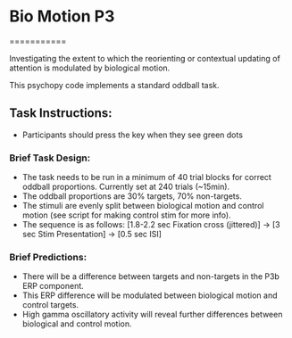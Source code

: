 # Bio Motion P3
===========

Investigating the extent to which the reorienting or contextual updating of attention is modulated by biological motion.

This psychopy code implements a standard oddball task.

## Task Instructions:
- Participants should press the <down> key when they see green dots

### Brief Task Design:
- The task needs to be run in a minimum of 40 trial blocks for correct oddball proportions. Currently set at 240 trials (~15min).
- The oddball proportions are 30% targets, 70% non-targets.
- The stimuli are evenly split between biological motion and control motion (see script for making control stim for more info).
- The sequence is as follows: [1.8-2.2 sec Fixation cross (jittered)] -> [3 sec Stim Presentation] -> [0.5 sec ISI]

### Brief Predictions:
- There will be a difference between targets and non-targets in the P3b ERP component.
- This ERP difference will be modulated between biological motion and control targets.
- High gamma oscillatory activity will reveal further differences between biological and control motion.
